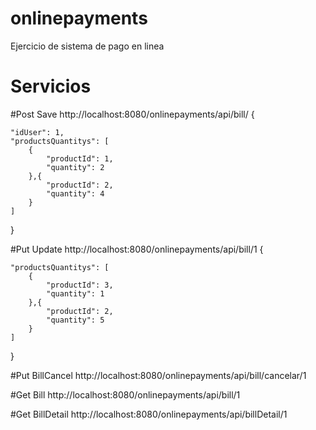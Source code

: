 # onlinepayments
Ejercicio de sistema de pago en linea
# Servicios

#Post Save
http://localhost:8080/onlinepayments/api/bill/
{


    "idUser": 1,
    "productsQuantitys": [
        {
            "productId": 1,
            "quantity": 2
        },{
            "productId": 2,
            "quantity": 4
        }
    ]
}

#Put Update
http://localhost:8080/onlinepayments/api/bill/1
{
    
    
    "productsQuantitys": [
        {
            "productId": 3,
            "quantity": 1
        },{
            "productId": 2,
            "quantity": 5
        }
    ]
}

#Put BillCancel
http://localhost:8080/onlinepayments/api/bill/cancelar/1

#Get Bill
http://localhost:8080/onlinepayments/api/bill/1

#Get BillDetail
http://localhost:8080/onlinepayments/api/billDetail/1
